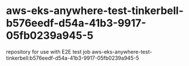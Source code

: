 # aws-eks-anywhere-test-tinkerbell-b576eedf-d54a-41b3-9917-05fb0239a945-5
repository for use with E2E test job aws-eks-anywhere-test-tinkerbell:b576eedf-d54a-41b3-9917-05fb0239a945-5
